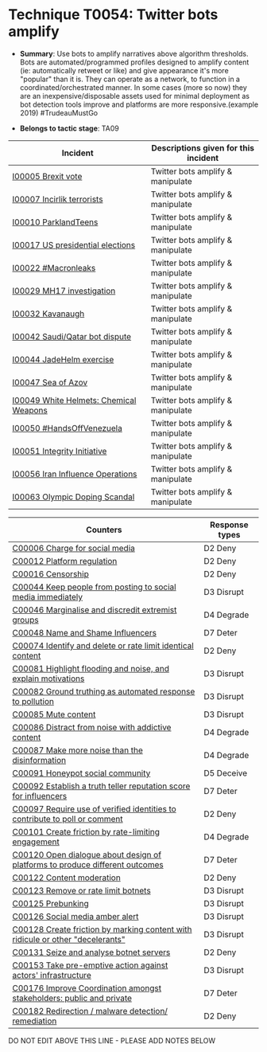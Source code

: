 # Technique T0054: Twitter bots amplify

* **Summary**: Use bots to amplify narratives above algorithm thresholds. Bots are automated/programmed profiles designed to amplify content (ie: automatically retweet or like) and give appearance it's more "popular" than it is. They can operate as a network, to function in a coordinated/orchestrated manner. In some cases (more so now) they are an inexpensive/disposable assets used for minimal deployment as bot detection tools improve and platforms are more responsive.(example 2019) #TrudeauMustGo 

* **Belongs to tactic stage**: TA09


| Incident | Descriptions given for this incident |
| -------- | -------------------- |
| [I00005 Brexit vote](../incidents/I00005.md) | Twitter bots amplify & manipulate |
| [I00007 Incirlik terrorists](../incidents/I00007.md) | Twitter bots amplify & manipulate |
| [I00010 ParklandTeens](../incidents/I00010.md) | Twitter bots amplify & manipulate |
| [I00017 US presidential elections](../incidents/I00017.md) | Twitter bots amplify & manipulate |
| [I00022 #Macronleaks](../incidents/I00022.md) | Twitter bots amplify & manipulate |
| [I00029 MH17 investigation](../incidents/I00029.md) | Twitter bots amplify & manipulate |
| [I00032 Kavanaugh](../incidents/I00032.md) | Twitter bots amplify & manipulate |
| [I00042 Saudi/Qatar bot dispute](../incidents/I00042.md) | Twitter bots amplify & manipulate |
| [I00044 JadeHelm exercise](../incidents/I00044.md) | Twitter bots amplify & manipulate |
| [I00047 Sea of Azov](../incidents/I00047.md) | Twitter bots amplify & manipulate |
| [I00049 White Helmets: Chemical Weapons](../incidents/I00049.md) | Twitter bots amplify & manipulate |
| [I00050 #HandsOffVenezuela](../incidents/I00050.md) | Twitter bots amplify & manipulate |
| [I00051 Integrity Initiative](../incidents/I00051.md) | Twitter bots amplify & manipulate |
| [I00056 Iran Influence Operations](../incidents/I00056.md) | Twitter bots amplify & manipulate |
| [I00063 Olympic Doping Scandal](../incidents/I00063.md) | Twitter bots amplify & manipulate |



| Counters | Response types |
| -------- | -------------- |
| [C00006 Charge for social media](../counters/C00006.md) | D2 Deny |
| [C00012 Platform regulation](../counters/C00012.md) | D2 Deny |
| [C00016 Censorship](../counters/C00016.md) | D2 Deny |
| [C00044 Keep people from posting to social media immediately](../counters/C00044.md) | D3 Disrupt |
| [C00046 Marginalise and discredit extremist groups](../counters/C00046.md) | D4 Degrade |
| [C00048 Name and Shame Influencers](../counters/C00048.md) | D7 Deter |
| [C00074 Identify and delete or rate limit identical content](../counters/C00074.md) | D2 Deny |
| [C00081 Highlight flooding and noise, and explain motivations](../counters/C00081.md) | D3 Disrupt |
| [C00082 Ground truthing as automated response to pollution](../counters/C00082.md) | D3 Disrupt |
| [C00085 Mute content](../counters/C00085.md) | D3 Disrupt |
| [C00086 Distract from noise with addictive content](../counters/C00086.md) | D4 Degrade |
| [C00087 Make more noise than the disinformation](../counters/C00087.md) | D4 Degrade |
| [C00091 Honeypot social community](../counters/C00091.md) | D5 Deceive |
| [C00092 Establish a truth teller reputation score for influencers](../counters/C00092.md) | D7 Deter |
| [C00097 Require use of verified identities to contribute to poll or comment](../counters/C00097.md) | D2 Deny |
| [C00101 Create friction by rate-limiting engagement](../counters/C00101.md) | D4 Degrade |
| [C00120 Open dialogue about design of platforms to produce different outcomes](../counters/C00120.md) | D7 Deter |
| [C00122 Content moderation](../counters/C00122.md) | D2 Deny |
| [C00123 Remove or rate limit botnets](../counters/C00123.md) | D3 Disrupt |
| [C00125 Prebunking](../counters/C00125.md) | D3 Disrupt |
| [C00126 Social media amber alert](../counters/C00126.md) | D3 Disrupt |
| [C00128 Create friction by marking content with ridicule or other "decelerants"](../counters/C00128.md) | D3 Disrupt |
| [C00131 Seize and analyse botnet servers](../counters/C00131.md) | D2 Deny |
| [C00153 Take pre-emptive action against actors' infrastructure](../counters/C00153.md) | D3 Disrupt |
| [C00176 Improve Coordination amongst stakeholders: public and private](../counters/C00176.md) | D7 Deter |
| [C00182 Redirection / malware detection/ remediation](../counters/C00182.md) | D2 Deny |


DO NOT EDIT ABOVE THIS LINE - PLEASE ADD NOTES BELOW